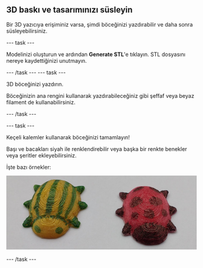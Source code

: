 ## 3D baskı ve tasarımınızı süsleyin

Bir 3D yazıcıya erişiminiz varsa, şimdi böceğinizi yazdırabilir ve daha sonra süsleyebilirsiniz.

--- task ---

Modelinizi oluşturun ve ardından **Generate STL**'e tıklayın. STL dosyasını nereye kaydettiğinizi unutmayın.

--- /task --- --- task ---

3D böceğinizi yazdırın.

Böceğinizin ana rengini kullanarak yazdırabileceğiniz gibi şeffaf veya beyaz filament de kullanabilirsiniz.

--- /task ---

--- task ---

Keçeli kalemler kullanarak böceğinizi tamamlayın!

Başı ve bacakları siyah ile renklendirebilir veya başka bir renkte benekler veya şeritler ekleyebilirsiniz.

İşte bazı örnekler:

![ekran görüntüsü](images/bug-decorated.png)

--- /task ---

 




  
